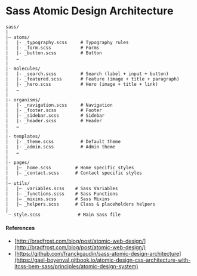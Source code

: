 # Sass Atomic Design Architecture

    sass/
    |
    |– atoms/
    |	|- _typography.scss	    # Typography rules
    |	|- _form.scss           # Forms
    |	|- _button.scss	      	# Button
    |	…
    |
    |- molecules/
    |	|- _search.scss	      	# Search (label + input + button)
    |	|- _featured.scss       # Feature (image + title + paragraph)
    |	|- _hero.scss           # Hero (image + title + link)
    |	…
    |
    |- organisms/
    |	|- _navigation.scss	    # Navigation
    |	|- _footer.scss         # Footer
    |	|- _sidebar.scss        # Sidebar
    |	|- _header.scss	      	# Header
    |	…
    |
    |- templates/
    |	|- _theme.scss	      	# Default theme
    |	|- _admin.scss	      	# Admin theme
    |	…
    |
    |- pages/
    |   |– _home.scss         # Home specific styles
    |   |– _contact.scss      # Contact specific styles
    |
    |– utils/
    |   |– _variables.scss    # Sass Variables
    |   |– _functions.scss    # Sass Functions
    |   |– _mixins.scss       # Sass Mixins
    |   |– _helpers.scss      # Class & placeholders helpers
    |
    `– style.scss              # Main Sass file

#### References

- [http://bradfrost.com/blog/post/atomic-web-design/](http://bradfrost.com/blog/post/atomic-web-design/)
- [https://github.com/franckgaudin/sass-atomic-design-architecture](https://gael-boyenval.gitbook.io/atomic-design-css-architecture-with-itcss-bem-sass/principles/atomic-design-system)
